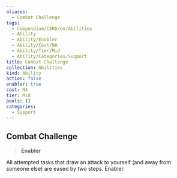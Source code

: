 ```yaml
---
aliases:
  - Combat Challenge
tags:
  - Compendium/CSRD/en/Abilities
  - Ability
  - Ability/Enabler
  - Ability/Cost/NA
  - Ability/Tier/Mid
  - Ability/Categories/Support
title: Combat Challenge
collection: Abilities
kind: Ability
action: false
enabler: true
cost: NA
tier: Mid
pools: []
categories:
  - Support
---
```

## Combat Challenge    
>**Enabler**  
    
All attempted tasks that draw an attack to yourself (and away from someone else) are eased by two steps. Enabler.